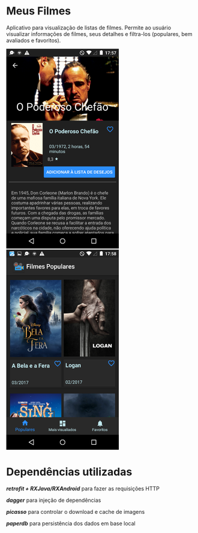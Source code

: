 # Meus Filmes
Aplicativo para visualização de listas de filmes. Permite ao usuário visualizar informações de filmes, seus detalhes e filtra-los (populares, bem avaliados e favoritos).

<img src="https://github.com/lucasbaiao/movies-search/blob/master/art/Screenshot_1.png" width="300">
<img src="https://github.com/lucasbaiao/movies-search/blob/master/art/Screenshot_2.png" width="300">


# Dependências utilizadas

***retrofit + RXJava/RXAndroid*** para fazer as requisições HTTP

***dagger*** para injeção de dependências

***picasso*** para controlar o download e cache de imagens

***paperdb*** para persistência dos dados em base local
